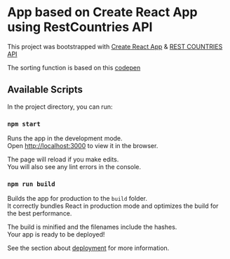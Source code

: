 # App based on Create React App using RestCountries API

This project was bootstrapped with [Create React App](https://github.com/facebook/create-react-app) & [REST COUNTRIES API](https://restcountries.eu/)

The sorting function is based on this [codepen](https://codepen.io/simonbreiter/pen/LbQMdz)


## Available Scripts

In the project directory, you can run:

### `npm start`

Runs the app in the development mode.<br>
Open [http://localhost:3000](http://localhost:3000) to view it in the browser.

The page will reload if you make edits.<br>
You will also see any lint errors in the console.


### `npm run build`

Builds the app for production to the `build` folder.<br>
It correctly bundles React in production mode and optimizes the build for the best performance.

The build is minified and the filenames include the hashes.<br>
Your app is ready to be deployed!

See the section about [deployment](https://facebook.github.io/create-react-app/docs/deployment) for more information.




